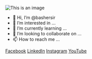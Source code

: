 ![This is an image](https://drive.google.com/file/d/1SF8qyedruge8INECltlPNYpjvxek07a_/view)
- 👋 Hi, I’m @bashersir
- 👀 I’m interested in ...
- 🌱 I’m currently learning ...
- 💞️ I’m looking to collaborate on ...
- 📫 How to reach me ...

<!---
bashersir/bashersir is a ✨ special ✨ repository because its `README.md` (this file) appears on your GitHub profile.
You can click the Preview link to take a look at your changes.
--->
[Facebook](https://www.facebook.com/bashersir)
[LinkedIn](https://www.linkedin.com/in/bashersir/)
[Instagram](https://www.instagram.com/bashersir/)
[YouTube](https://www.youtube.com/channel/UCScQ-dDOY5QM4deMUbgnJ9A)
